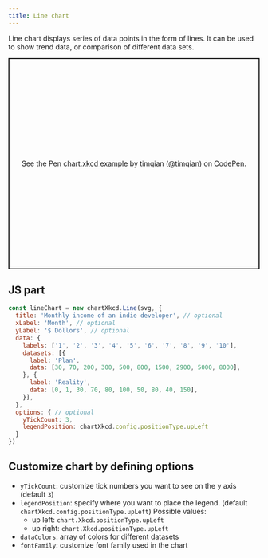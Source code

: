 ```yaml
---
title: Line chart
---
```


Line chart displays series of data points in the form of lines. It can be used to show trend data, or comparison of different data sets.

<p class="codepen" data-height="424" data-theme-id="light" data-default-tab="result" data-user="timqian" data-slug-hash="GRKqLaL" style="height: 424px; box-sizing: border-box; display: flex; align-items: center; justify-content: center; border: 2px solid; margin: 1em 0; padding: 1em;" data-pen-title="chart.xkcd example">
  <span>See the Pen <a href="https://codepen.io/timqian/pen/GRKqLaL/">
  chart.xkcd example</a> by timqian (<a href="https://codepen.io/timqian">@timqian</a>)
  on <a href="https://codepen.io">CodePen</a>.</span>
</p>
<script async src="https://static.codepen.io/assets/embed/ei.js"></script>

## JS part

```js
const lineChart = new chartXkcd.Line(svg, {
  title: 'Monthly income of an indie developer', // optional
  xLabel: 'Month', // optional
  yLabel: '$ Dollors', // optional
  data: {
    labels: ['1', '2', '3', '4', '5', '6', '7', '8', '9', '10'],
    datasets: [{
      label: 'Plan',
      data: [30, 70, 200, 300, 500, 800, 1500, 2900, 5000, 8000],
    }, {
      label: 'Reality',
      data: [0, 1, 30, 70, 80, 100, 50, 80, 40, 150],
    }],
  },
  options: { // optional
    yTickCount: 3,
    legendPosition: chartXkcd.config.positionType.upLeft
  }
})
```

## Customize chart by defining options

- `yTickCount`: customize tick numbers you want to see on the y axis (default `3`)
- `legendPosition`: specify where you want to place the legend. (default `chartXkcd.config.positionType.upLeft`)
  Possible values:
    - up left: `chart.Xkcd.positionType.upLeft`
    - up right: `chart.Xkcd.positionType.upLeft`
- `dataColors`: array of colors for different datasets
- `fontFamily`: customize font family used in the chart
